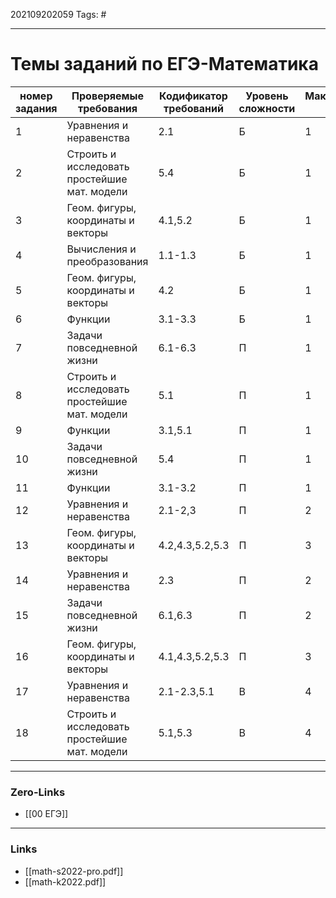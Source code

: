 202109202059
Tags: #
___
# Темы заданий по ЕГЭ-Математика 
| номер задания | Проверяемые требования                       | Кодификатор требований | Уровень сложности | Максимальный бал |
| ------------- | -------------------------------------------- | ---------------------- | ----------------- | ---------------- |
| 1             | Уравнения и неравенства                      | 2.1                    | Б                 | 1                |
| 2             | Строить и исследовать простейшие мат. модели | 5.4                    | Б                 | 1                |
| 3             | Геом. фигуры, координаты и векторы           | 4.1,5.2                | Б                 | 1                |
| 4             | Вычисления и преобразования                  | 1.1-1.3                | Б                 | 1                |
| 5             | Геом. фигуры, координаты и векторы           | 4.2                    | Б                 | 1                |
| 6             | Функции                                      | 3.1-3.3                | Б                 | 1                |
| 7             | Задачи повседневной жизни                    | 6.1-6.3                | П                 | 1                |
| 8             | Строить и исследовать простейшие мат. модели | 5.1                    | П                 | 1                |
| 9             | Функции                                      | 3.1,5.1                | П                 | 1                |
| 10            | Задачи повседневной жизни                    | 5.4                    | П                 | 1                |
| 11            | Функции                                      | 3.1-3.2                | П                 | 1                |
| 12            | Уравнения и неравенства                      | 2.1-2,3                | П                 | 2                |
| 13            | Геом. фигуры, координаты и векторы           | 4.2,4.3,5.2,5.3        | П                 | 3                |
| 14            | Уравнения и неравенства                      | 2.3                    | П                 | 2                |
| 15            | Задачи повседневной жизни                    | 6.1,6.3                | П                 | 2                |
| 16            | Геом. фигуры, координаты и векторы           | 4.1,4.3,5.2,5.3        | П                 | 3                |
| 17            | Уравнения и неравенства                      | 2.1-2.3,5.1            | В                 | 4                |
| 18            | Строить и исследовать простейшие мат. модели | 5.1,5.3                | В                 | 4                |
___
### Zero-Links
- [[00 ЕГЭ]]

___
### Links
- [[math-s2022-pro.pdf]]
- [[math-k2022.pdf]]